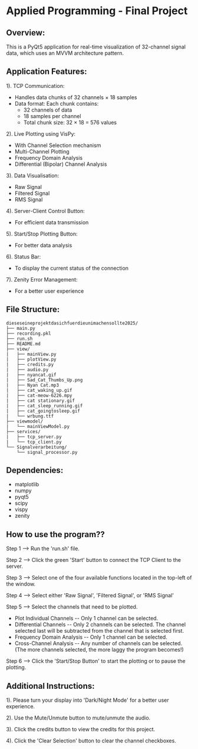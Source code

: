 # Applied Programming - Final Project


## Overview:

This is a PyQt5 application for real-time visualization of 32-channel signal data, which uses an MVVM architecture pattern.

## Application Features:

1). TCP Communication:
  - Handles data chunks of 32 channels × 18 samples
  - Data format: Each chunk contains:
     - 32 channels of data
     - 18 samples per channel
     - Total chunk size: 32 × 18 = 576 values
    
2). Live Plotting using VisPy:
  - With Channel Selection mechanism
  - Multi-Channel Plotting
  - Frequency Domain Analysis
  - Differential (Bipolar) Channel Analysis
    
3). Data Visualisation:
  - Raw Signal
  - Filtered Signal
  - RMS Signal

4). Server-Client Control Button:
  - For efficient data transmission

5). Start/Stop Plotting Button:
  - For better data analysis

6). Status Bar:
  - To display the current status of the connection

7). Zenity Error Management:
  - For a better user experience

## File Structure:

    dieseseineprojektdasichfuerdieunimachensollte2025/
    ├── main.py
    ├── recording.pkl
    ├── run.sh
    ├── README.md
    ├── view/
    |   ├── mainView.py
    |   ├── plotView.py
    |   ├── credits.py
    |   ├── audio.py
    |   ├── nyancat.gif
    |   ├── Sad_Cat_Thumbs_Up.png
    |   ├── Nyan Cat.mp3
    |   ├── cat_waking_up.gif
    |   ├── cat-meow-6226.mpy
    |   ├── cat stationary.gif
    |   ├── cat_sleep_running.gif
    |   ├── cat_goingtosleep.gif
    |   └── wrbung.ttf
    ├── viewmodel/
    |   └── mainViewModel.py
    ├── services/
    |   ├── tcp_server.py
    |   └── tcp_client.py
    └── Signalverarbeitung/
        └── signal_processor.py












## Dependencies:
- matplotlib
- numpy
- pyqt5
- scipy
- vispy
- zenity

## How to use the program??

Step 1 --> Run the 'run.sh' file.

Step 2 --> Click the green 'Start' button to connect the TCP Client to the server.

Step 3 --> Select one of the four available functions located in the top-left of the window.

Step 4 --> Select either 'Raw Signal', 'Filtered Signal', or 'RMS Signal'

Step 5 --> Select the channels that need to be plotted.
           
- Plot Individual Channels -- Only 1 channel can be selected.
- Differential Channels -- Only 2 channels can be selected. The channel selected last will be subtracted from the channel that is                  selected first.
- Frequency Domain Analysis -- Only 1 channel can be selected.
- Cross-Channel Analysis -- Any number of channels can be selected. (The more channels selected, the more laggy the program becomes!)

Step 6 --> Click the 'Start/Stop Button' to start the plotting or to pause the plotting.

## Additional Instructions:

1). Please turn your display into 'Dark/Night Mode' for a better user experience.

2). Use the Mute/Unmute button to mute/unmute the audio.

3). Click the credits button to view the credits for this project.

4). Click the 'Clear Selection' button to clear the channel checkboxes.

